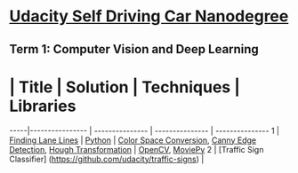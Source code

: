 # [Udacity Self Driving Car Nanodegree](https://www.udacity.com/drive)


## Term 1:  Computer Vision and Deep Learning

  #  | Title           |  Solution       | Techniques      | Libraries
-----|---------------- | --------------- | --------------- | ---------------
1 | [Finding Lane Lines](https://github.com/udacity/CarND-LaneLines-P1) | [Python](P1_Find_Lane_Lines/P1.ipynb) | [Color Space Conversion](http://docs.opencv.org/3.1.0/de/d25/imgproc_color_conversions.html), [Canny Edge Detection](http://docs.opencv.org/trunk/da/d22/tutorial_py_canny.html), [Hough Transformation](http://docs.opencv.org/2.4/doc/tutorials/imgproc/imgtrans/hough_lines/hough_lines.html) | [OpenCV](http://opencv.org/), [MoviePy](http://zulko.github.io/moviepy/)
2 | [Traffic Sign Classifier] (https://github.com/udacity/traffic-signs) |
